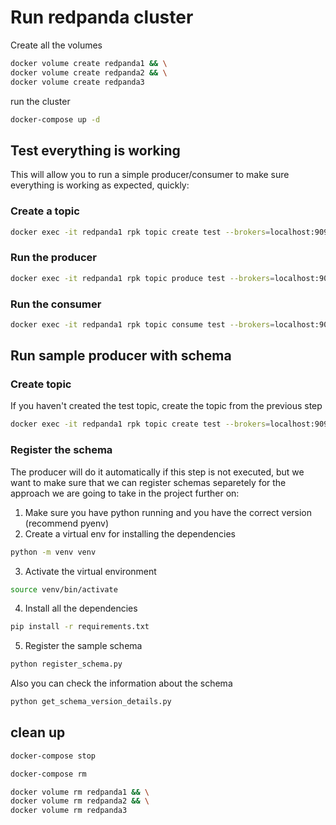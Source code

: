 # Run redpanda cluster

Create all the volumes

```bash
docker volume create redpanda1 && \
docker volume create redpanda2 && \
docker volume create redpanda3
```

run the cluster

```bash
docker-compose up -d
```

## Test everything is working

This will allow you to run a simple producer/consumer to make sure everything is working as expected, quickly:

### Create a topic

```bash
docker exec -it redpanda1 rpk topic create test --brokers=localhost:9092
```

### Run the producer

```bash
docker exec -it redpanda1 rpk topic produce test --brokers=localhost:9092
```

### Run the consumer

```bash
docker exec -it redpanda1 rpk topic consume test --brokers=localhost:9092
```

## Run sample producer with schema

### Create topic
If you haven't created the test topic, create the topic from the previous step

```bash
docker exec -it redpanda1 rpk topic create test --brokers=localhost:9092
```

### Register the schema
The producer will do it automatically if this step is not executed, but we want to make sure that we can register schemas separetely for the approach we are going to take in the project further on:

1. Make sure you have python running and you have the correct version (recommend pyenv)
2. Create a virtual env for installing the dependencies
```bash
python -m venv venv
```
3. Activate the virtual environment
```bash
source venv/bin/activate
```
4. Install all the dependencies
```bash
pip install -r requirements.txt
```
5. Register the sample schema
```bash
python register_schema.py
```

Also you can check the information about the schema
```bash
python get_schema_version_details.py
```

## clean up

```bash
docker-compose stop
```

```bash
docker-compose rm
```

```bash
docker volume rm redpanda1 && \
docker volume rm redpanda2 && \
docker volume rm redpanda3
```
